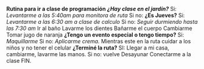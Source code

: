 **Rutina para ir a clase de programación**
***¿Hay clase en el jardín?***
 Si: 
   _Levantarme a las 5:40am para monitora de ruta_
 Si no:
     **¿Es Jueves?**
     Si:
        _Levantarme a las 6:30 am a clase de calculo_
     Si no:
         _Seguir durmiendo hasta las 7:30 am_
Ir al baño
Lavarme los dientes 
Bañarme el cuerpo 
Cambiarme 
Tomar jugo de naranja
  **¿Tengo un evento especial o tengo tiempo?**
 Si:
   _Maquillarme_
Si no:
  _Aplicarme crema._
 Mientras este en la ruta cuidar a los niños y no tener el celular
   **¿Terminé la ruta?**
     SI: Llegar a mi casa, cambiarme, lavarme las manos.
      Si no: vuelve
Desayunar 
Conectarme a la clase 
FIN. 

     

